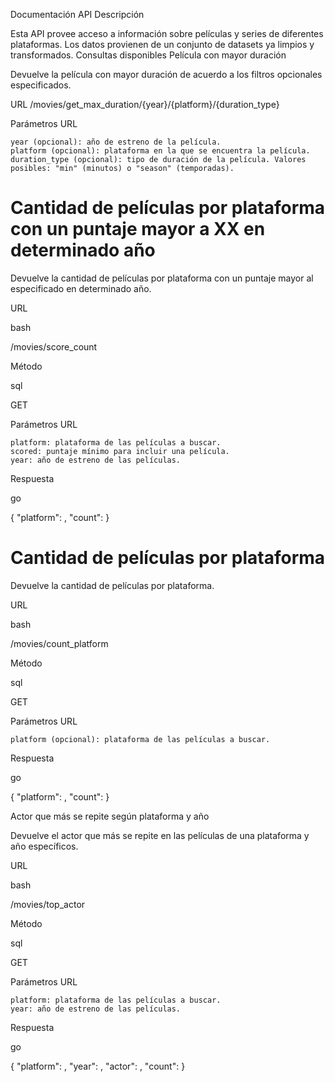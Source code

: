 Documentación API
Descripción

Esta API provee acceso a información sobre películas y series de diferentes plataformas. Los datos provienen de un conjunto de datasets ya limpios y transformados.
Consultas disponibles
Película con mayor duración

Devuelve la película con mayor duración de acuerdo a los filtros opcionales especificados.

URL
/movies/get_max_duration/{year}/{platform}/{duration_type}

Parámetros URL

    year (opcional): año de estreno de la película.
    platform (opcional): plataforma en la que se encuentra la película.
    duration_type (opcional): tipo de duración de la película. Valores posibles: "min" (minutos) o "season" (temporadas).


# Cantidad de películas por plataforma con un puntaje mayor a XX en determinado año

Devuelve la cantidad de películas por plataforma con un puntaje mayor al especificado en determinado año.

URL

bash

/movies/score_count

Método

sql

GET

Parámetros URL

    platform: plataforma de las películas a buscar.
    scored: puntaje mínimo para incluir una película.
    year: año de estreno de las películas.

Respuesta

go

{
    "platform": <string>,
    "count": <int>
}

# Cantidad de películas por plataforma

Devuelve la cantidad de películas por plataforma.

URL

bash

/movies/count_platform

Método

sql

GET

Parámetros URL

    platform (opcional): plataforma de las películas a buscar.

Respuesta

go

{
    "platform": <string>,
    "count": <int>
}

Actor que más se repite según plataforma y año

Devuelve el actor que más se repite en las películas de una plataforma y año específicos.

URL

bash

/movies/top_actor

Método

sql

GET

Parámetros URL

    platform: plataforma de las películas a buscar.
    year: año de estreno de las películas.

Respuesta

go

{
    "platform": <string>,
    "year": <int>,
    "actor": <string>,
    "count": <int>
}
